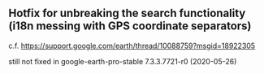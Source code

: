 ## Hotfix for unbreaking the search functionality (i18n messing with GPS coordinate separators)
c.f. https://support.google.com/earth/thread/10088759?msgid=18922305

still not fixed in google-earth-pro-stable 7.3.3.7721-r0 (2020-05-26)
